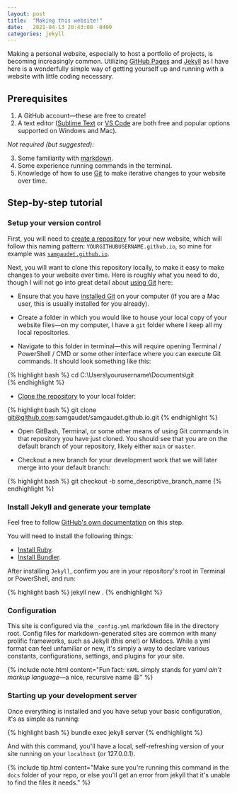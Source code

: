 ```yaml
---
layout: post
title:  "Making this website!"
date:   2021-04-13 20:43:00 -0400
categories: jekyll 
---
```


Making a personal website, especially to host a portfolio of projects, is becoming increasingly common. Utilizing [GitHub Pages](https://docs.github.com/en/pages) and [Jekyll](https://jekyllrb.com/) as I have here is a wonderfully simple way of getting yourself up and running with a website with little coding necessary.

## Prerequisites

1. A GitHub account&mdash;these are free to create!
2. A text editor ([Sublime Text](https://www.sublimetext.com/) or [VS Code](https://code.visualstudio.com/) are both free and popular options supported on Windows and Mac).

_Not required (but suggested):_

3. Some familiarity with [markdown](https://www.markdownguide.org/cheat-sheet/).
4. Some experience running commands in the terminal.
5. Knowledge of how to use [Git](https://guides.github.com/activities/hello-world/) to make iterative changes to your website over time.

## Step-by-step tutorial

### Setup your version control

First, you will need to [create a repository](https://docs.github.com/en/github/getting-started-with-github/create-a-repo) for your new website, which will follow this naming pattern: `YOURGITHUBUSERNAME.github.io`, so mine for example was [`samgaudet.github.io`](https://github.com/samgaudet/samgaudet.github.io).

Next, you will want to clone this repository locally, to make it easy to make changes to your website over time. Here is roughly what you need to do, though I will not go into great detail about [using Git]() here:

* Ensure that you have [installed Git](https://git-scm.com/book/en/v2/Getting-Started-Installing-Git) on your computer (if you are a Mac user, this is usually installed for you already).

* Create a folder in which you would like to house your local copy of your website files&mdash;on my computer, I have a `git` folder where I keep all my local repositories.

* Navigate to this folder in terminal&mdash;this will require opening Terminal / PowerShell / CMD or some other interface where you can execute Git commands. It should look something like this:  

{% highlight bash %}
cd C:\Users\yourusername\Documents\git\
{% endhighlight %}

* [Clone the repository](https://docs.github.com/en/github/creating-cloning-and-archiving-repositories/cloning-a-repository) to your local folder:  
  
{% highlight bash %}
git clone git@github.com:samgaudet/samgaudet.github.io.git
{% endhighlight %}

* Open GitBash, Terminal, or some other means of using Git commands in that repository you have just cloned. You should see that you are on the default branch of your repository, likely either `main` or `master`.

* Checkout a new branch for your development work that we will later merge into your default branch:  
  
{% highlight bash %}
git checkout -b some_descriptive_branch_name
{% endhighlight %}

### Install Jekyll and generate your template

Feel free to follow [GitHub's own documentation](https://docs.github.com/en/pages/setting-up-a-github-pages-site-with-jekyll/creating-a-github-pages-site-with-jekyll) on this step.

You will need to install the following things:

* [Install Ruby](https://www.ruby-lang.org/en/documentation/installation/).
* [Install Bundler](https://bundler.io/).

After installing `Jekyll`, confirm you are in your repository's root in Terminal or PowerShell, and run:

{% highlight bash %}
jekyll new .
{% endhighlight %}

### Configuration

This site is configured via the `_config.yml` markdown file in the directory root. Config files for markdown-generated sites are common with many prolific frameworks, such as Jekyll (this one!) or Mkdocs. While a yml format can feel unfamiliar or new, it's simply a way to declare various constants, configurations, settings, and plugins for your site.

{% include note.html content="Fun fact: `YAML` simply stands for _yaml ain't markup language_&mdash;a nice, recursive name :weary:" %}

### Starting up your development server

Once everything is installed and you have setup your basic configuration, it's as simple as running:

{% highlight bash %}
bundle exec jekyll server
{% endhighlight %}

And with this command, you'll have a local, self-refreshing version of your site running on your `localhost` (or 127.0.0.1).

{% include tip.html content="Make sure you're running this command in the `docs` folder of your repo, or else you'll get an error from jekyll that it's unable to find the files it needs." %}

